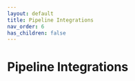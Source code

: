 ```yaml
---
layout: default
title: Pipeline Integrations
nav_order: 6
has_children: false
---
```


# Pipeline Integrations

